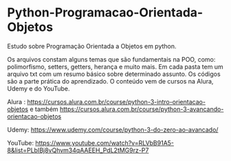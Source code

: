 # Python-Programacao-Orientada-Objetos
Estudo sobre Programação Orientada a Objetos em python.

Os arquivos constam alguns temas que são fundamentais na POO, como: polimorfismo, setters, getters, herança e muito mais.
Em cada pasta tem um arquivo txt com um resumo básico sobre determinado assunto. Os códigos são a parte prática do aprendizado.
O conteúdo vem de cursos na Alura, Udemy e do YouTube.

Alura : 
https://cursos.alura.com.br/course/python-3-intro-orientacao-objetos e também
https://cursos.alura.com.br/course/python-3-avancando-orientacao-objetos

Udemy:
https://www.udemy.com/course/python-3-do-zero-ao-avancado/

YouTube:
https://www.youtube.com/watch?v=RLVbB91A5-8&list=PLbIBj8vQhvm34qAAEEH_PdL2tMG9rz-P7
